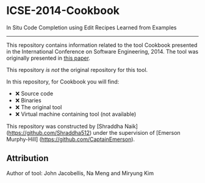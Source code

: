 # ICSE-2014-Cookbook

In Situ Code Completion using Edit Recipes Learned from Examples


***

This repository contains information related to the tool Cookbook presented in the International Conference on Software Engineering, 2014. The tool was originally presented in [this paper](http://dl.acm.org/citation.cfm?id=2591076).

This repository _is not_ the original repository for this tool. 

In this repository, for Cookbook you will find:

* :x: Source code
* :x: Binaries
* :x: The original tool
* :x: Virtual machine containing tool (not available)

This repository was constructed by [Shraddha Naik] (https://github.com/Shraddha512) under the supervision of [Emerson Murphy-Hill] (https://github.com/CaptainEmerson).

## Attribution

Author of tool: John Jacobellis, Na Meng and Miryung Kim	

